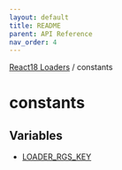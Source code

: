 ```yaml
---
layout: default
title: README
parent: API Reference
nav_order: 4
---
```


[React18 Loaders](../modules.md) / constants

# constants

## Variables

- [LOADER_RGS_KEY](variables/LOADER_RGS_KEY.md)
